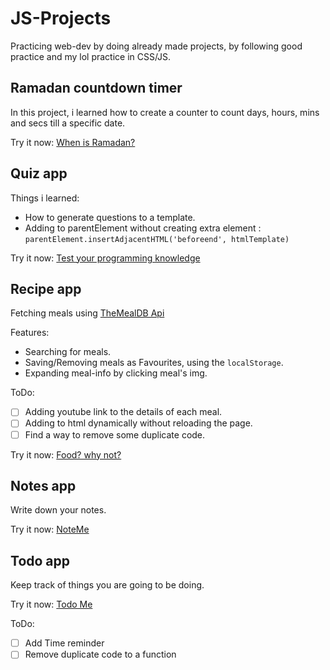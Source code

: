 # JS-Projects
Practicing web-dev by doing already made projects, by following good practice and my lol practice in CSS/JS.

## Ramadan countdown timer

In this project, i learned how to create a counter to count days, hours, mins and secs till a specific date.

Try it now:
  [When is Ramadan?](https://ayehia0.github.io/JS-Projects/countdown_timer/)

## Quiz app

Things i learned: 
  - How to generate questions to a template.
  - Adding to parentElement without creating extra element : ```parentElement.insertAdjacentHTML('beforeend', htmlTemplate)```

Try it now:
  [Test your programming knowledge](https://ayehia0.github.io/JS-Projects/quiz_app/)

## Recipe app

Fetching meals using [TheMealDB Api](https://www.themealdb.com/api.php)

Features:
  - Searching for meals.
  - Saving/Removing meals as Favourites, using the ```localStorage```.
  - Expanding meal-info by clicking meal's img.
 
ToDo:
  - [ ] Adding youtube link to the details of each meal.
  - [ ] Adding to html dynamically without reloading the page.
  - [ ] Find a way to remove some duplicate code.
  
Try it now:
  [Food? why not?](https://ayehia0.github.io/JS-Projects/recipe_app/)

## Notes app

Write down your notes.

Try it now:
  [NoteMe](https://ayehia0.github.io/JS-Projects/notes_app/)

## Todo app

Keep track of things you are going to be doing.

Try it now: 
[Todo Me](https://ayehia0.github.io/JS-Projects/todo_app)

ToDo:
 - [ ] Add Time reminder 
 - [ ] Remove duplicate code to a function
